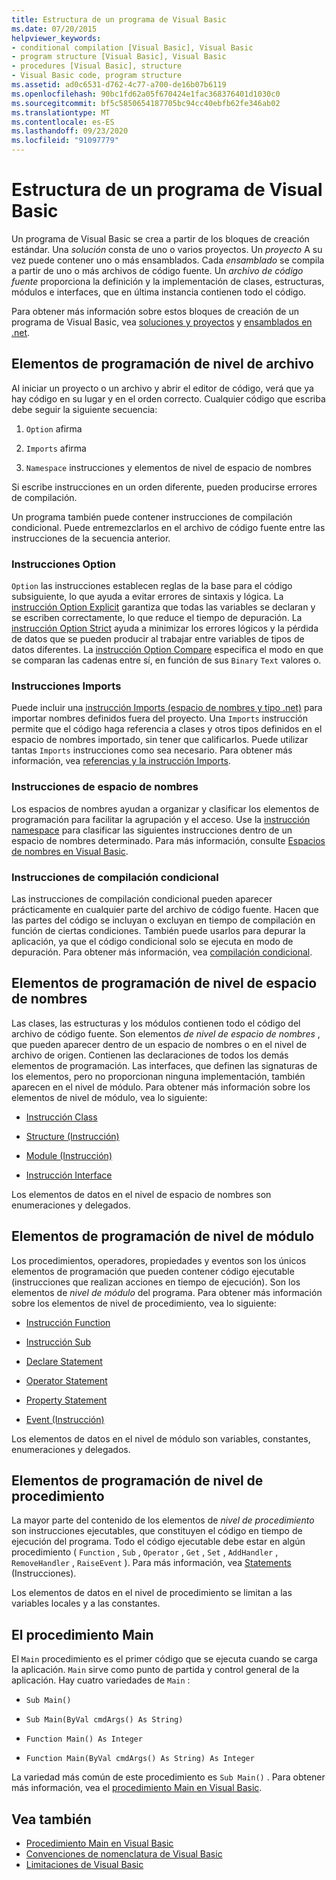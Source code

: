 ```yaml
---
title: Estructura de un programa de Visual Basic
ms.date: 07/20/2015
helpviewer_keywords:
- conditional compilation [Visual Basic], Visual Basic
- program structure [Visual Basic], Visual Basic
- procedures [Visual Basic], structure
- Visual Basic code, program structure
ms.assetid: ad0c6531-d762-4c77-a700-de16b07b6119
ms.openlocfilehash: 90bc1fd62a05f670424e1fac368376401d1030c0
ms.sourcegitcommit: bf5c5850654187705bc94cc40ebfb62fe346ab02
ms.translationtype: MT
ms.contentlocale: es-ES
ms.lasthandoff: 09/23/2020
ms.locfileid: "91097779"
---
```

# <a name="structure-of-a-visual-basic-program"></a>Estructura de un programa de Visual Basic

Un programa de Visual Basic se crea a partir de los bloques de creación estándar. Una *solución* consta de uno o varios proyectos. Un *proyecto* A su vez puede contener uno o más ensamblados. Cada *ensamblado* se compila a partir de uno o más archivos de código fuente. Un *archivo de código fuente* proporciona la definición y la implementación de clases, estructuras, módulos e interfaces, que en última instancia contienen todo el código.  
  
 Para obtener más información sobre estos bloques de creación de un programa de Visual Basic, vea [soluciones y proyectos](/visualstudio/ide/solutions-and-projects-in-visual-studio) y [ensamblados en .net](../../../standard/assembly/index.md).  
  
## <a name="file-level-programming-elements"></a>Elementos de programación de nivel de archivo  

 Al iniciar un proyecto o un archivo y abrir el editor de código, verá que ya hay código en su lugar y en el orden correcto. Cualquier código que escriba debe seguir la siguiente secuencia:  
  
1. `Option` afirma  
  
2. `Imports` afirma  
  
3. `Namespace` instrucciones y elementos de nivel de espacio de nombres  
  
 Si escribe instrucciones en un orden diferente, pueden producirse errores de compilación.  
  
 Un programa también puede contener instrucciones de compilación condicional. Puede entremezclarlos en el archivo de código fuente entre las instrucciones de la secuencia anterior.  
  
### <a name="option-statements"></a>Instrucciones Option  

 `Option` las instrucciones establecen reglas de la base para el código subsiguiente, lo que ayuda a evitar errores de sintaxis y lógica. La [instrucción Option Explicit](../../language-reference/statements/option-explicit-statement.md) garantiza que todas las variables se declaran y se escriben correctamente, lo que reduce el tiempo de depuración. La [instrucción Option Strict](../../language-reference/statements/option-strict-statement.md) ayuda a minimizar los errores lógicos y la pérdida de datos que se pueden producir al trabajar entre variables de tipos de datos diferentes. La [instrucción Option Compare](../../language-reference/statements/option-compare-statement.md) especifica el modo en que se comparan las cadenas entre sí, en función de sus `Binary` `Text` valores o.  
  
### <a name="imports-statements"></a>Instrucciones Imports  

 Puede incluir una [instrucción Imports (espacio de nombres y tipo .net)](../../language-reference/statements/imports-statement-net-namespace-and-type.md) para importar nombres definidos fuera del proyecto. Una `Imports` instrucción permite que el código haga referencia a clases y otros tipos definidos en el espacio de nombres importado, sin tener que calificarlos. Puede utilizar tantas `Imports` instrucciones como sea necesario. Para obtener más información, vea [referencias y la instrucción Imports](references-and-the-imports-statement.md).  
  
### <a name="namespace-statements"></a>Instrucciones de espacio de nombres  

 Los espacios de nombres ayudan a organizar y clasificar los elementos de programación para facilitar la agrupación y el acceso. Use la [instrucción namespace](../../language-reference/statements/namespace-statement.md) para clasificar las siguientes instrucciones dentro de un espacio de nombres determinado. Para más información, consulte [Espacios de nombres en Visual Basic](namespaces.md).  
  
### <a name="conditional-compilation-statements"></a>Instrucciones de compilación condicional  

 Las instrucciones de compilación condicional pueden aparecer prácticamente en cualquier parte del archivo de código fuente. Hacen que las partes del código se incluyan o excluyan en tiempo de compilación en función de ciertas condiciones. También puede usarlos para depurar la aplicación, ya que el código condicional solo se ejecuta en modo de depuración. Para obtener más información, vea [compilación condicional](conditional-compilation.md).  
  
## <a name="namespace-level-programming-elements"></a>Elementos de programación de nivel de espacio de nombres  

 Las clases, las estructuras y los módulos contienen todo el código del archivo de código fuente. Son elementos *de nivel de espacio de nombres* , que pueden aparecer dentro de un espacio de nombres o en el nivel de archivo de origen. Contienen las declaraciones de todos los demás elementos de programación. Las interfaces, que definen las signaturas de los elementos, pero no proporcionan ninguna implementación, también aparecen en el nivel de módulo. Para obtener más información sobre los elementos de nivel de módulo, vea lo siguiente:  
  
- [Instrucción Class](../../language-reference/statements/class-statement.md)  
  
- [Structure (Instrucción)](../../language-reference/statements/structure-statement.md)  
  
- [Module (Instrucción)](../../language-reference/statements/module-statement.md)  
  
- [Instrucción Interface](../../language-reference/statements/interface-statement.md)  
  
 Los elementos de datos en el nivel de espacio de nombres son enumeraciones y delegados.  
  
## <a name="module-level-programming-elements"></a>Elementos de programación de nivel de módulo  

 Los procedimientos, operadores, propiedades y eventos son los únicos elementos de programación que pueden contener código ejecutable (instrucciones que realizan acciones en tiempo de ejecución). Son los elementos de *nivel de módulo* del programa. Para obtener más información sobre los elementos de nivel de procedimiento, vea lo siguiente:  
  
- [Instrucción Function](../../language-reference/statements/function-statement.md)  
  
- [Instrucción Sub](../../language-reference/statements/sub-statement.md)  
  
- [Declare Statement](../../language-reference/statements/declare-statement.md)  
  
- [Operator Statement](../../language-reference/statements/operator-statement.md)  
  
- [Property Statement](../../language-reference/statements/property-statement.md)  
  
- [Event (Instrucción)](../../language-reference/statements/event-statement.md)  
  
 Los elementos de datos en el nivel de módulo son variables, constantes, enumeraciones y delegados.  
  
## <a name="procedure-level-programming-elements"></a>Elementos de programación de nivel de procedimiento  

 La mayor parte del contenido de los elementos de *nivel de procedimiento* son instrucciones ejecutables, que constituyen el código en tiempo de ejecución del programa. Todo el código ejecutable debe estar en algún procedimiento ( `Function` , `Sub` , `Operator` , `Get` , `Set` , `AddHandler` , `RemoveHandler` , `RaiseEvent` ). Para más información, vea [Statements](../language-features/statements.md) (Instrucciones).  
  
 Los elementos de datos en el nivel de procedimiento se limitan a las variables locales y a las constantes.  
  
## <a name="the-main-procedure"></a>El procedimiento Main  

 El `Main` procedimiento es el primer código que se ejecuta cuando se carga la aplicación. `Main` sirve como punto de partida y control general de la aplicación. Hay cuatro variedades de `Main` :  
  
- `Sub Main()`  
  
- `Sub Main(ByVal cmdArgs() As String)`  
  
- `Function Main() As Integer`  
  
- `Function Main(ByVal cmdArgs() As String) As Integer`  
  
 La variedad más común de este procedimiento es `Sub Main()` . Para obtener más información, vea el [procedimiento Main en Visual Basic](main-procedure.md).  
  
## <a name="see-also"></a>Vea también

- [Procedimiento Main en Visual Basic](main-procedure.md)
- [Convenciones de nomenclatura de Visual Basic](naming-conventions.md)
- [Limitaciones de Visual Basic](limitations.md)
